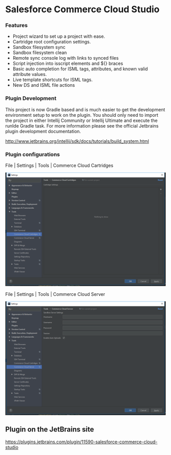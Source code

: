 # Salesforce Commerce Cloud Studio

### Features
 * Project wizard to set up a project with ease.
 * Cartridge root configuration settings.
 * Sandbox filesystem sync
 * Sandbox filesystem clean
 * Remote sync console log with links to synced files
 * Script injection into isscript elements and ${} braces
 * Basic auto completion for ISML tags, attributes, and known valid attribute values.
 * Live template shortcuts for ISML tags.
 * New DS and ISML file actions
 
 ### Plugin Development
 
 This project is now Gradle based and is much easier to get the development 
 environment setup to work on the plugin. You should only need to import the 
 project in either Intellij Community or Intellij Ultimate and execute the runIde
 Gradle task. For more information please see the official Jetbrains plugin
 development documentation. 
 
 http://www.jetbrains.org/intellij/sdk/docs/tutorials/build_system.html
 
 ### Plugin configurations
 File | Settings | Tools | Commerce Cloud Cartridges

 ![Commerce Cloud Cartridges](_img/Commerce_Cloud_Cartridges.png)

 File | Settings | Tools | Commerce Cloud Server

 ![Commerce Cloud Server](_img/Commerce_Cloud_Server.png)
 
 
 ## Plugin on the JetBrains site
 https://plugins.jetbrains.com/plugin/11590-salesforce-commerce-cloud-studio
